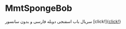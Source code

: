 # MmtSpongeBob
سریال باب اسفنجی دوبله فارسی و بدون سانسور
[click!]{[click!](https://baanmmt.github.io/MmtSpongeBob/)}